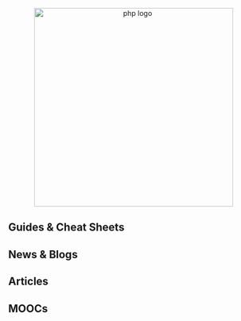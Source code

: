 <p align="center">
  <img width="400" src="https://laracasts.com/images/series/squares/the-php-practitioner.jpg"  alt="php logo">
</p>


## Guides & Cheat Sheets


## News & Blogs


## Articles


## MOOCs
